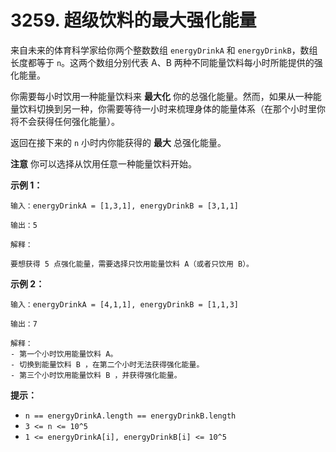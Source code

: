 # 3259. 超级饮料的最大强化能量

来自未来的体育科学家给你两个整数数组 `energyDrinkA` 和 `energyDrinkB`，数组长度都等于 `n`。这两个数组分别代表 A、B 两种不同能量饮料每小时所能提供的强化能量。

你需要每小时饮用一种能量饮料来 **最大化** 你的总强化能量。然而，如果从一种能量饮料切换到另一种，你需要等待一小时来梳理身体的能量体系（在那个小时里你将不会获得任何强化能量）。

返回在接下来的 `n` 小时内你能获得的 **最大** 总强化能量。

**注意** 你可以选择从饮用任意一种能量饮料开始。

**示例 1：**

```()
输入：energyDrinkA = [1,3,1], energyDrinkB = [3,1,1]

输出：5

解释：

要想获得 5 点强化能量，需要选择只饮用能量饮料 A（或者只饮用 B）。
```

**示例 2：**

```()
输入：energyDrinkA = [4,1,1], energyDrinkB = [1,1,3]

输出：7

解释：
- 第一个小时饮用能量饮料 A。
- 切换到能量饮料 B ，在第二个小时无法获得强化能量。
- 第三个小时饮用能量饮料 B ，并获得强化能量。
```

**提示：**

- `n == energyDrinkA.length == energyDrinkB.length`
- `3 <= n <= 10^5`
- `1 <= energyDrinkA[i], energyDrinkB[i] <= 10^5`
